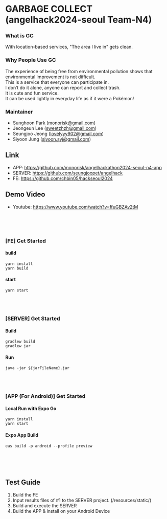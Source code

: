 # GARBAGE COLLECT (angelhack2024-seoul Team-N4)

### What is GC
With location-based services, "The area I live in" gets clean.

### Why People Use GC
The experience of being free from environmental pollution shows that environmental improvement is not difficult.<br>
This is a service that everyone can participate in.<br>
I don’t do it alone, anyone can report and collect trash.<br>
It is cute and fun service.<br>
It can be used lightly in everyday life as if it were a Pokémon!<br>

### Maintainer
- Sunghoon Park (monorisk@gmail.com)
- Jeongeun Lee (sweetzhzh@gmail.com)
- Seungjoo Jeong (lovelyyy902@gmail.com)
- Siyoon Jung (siyoon.syj@gmail.com)


## Link

- APP: https://github.com/monorisk/angelhackathon2024-seoul-n4-app
- SERVER: https://github.com/seungjoopet/angelhack
- FE: https://github.com/chbin05/hackseoul2024

## Demo Video

- Youtube: https://www.youtube.com/watch?v=ffuGBZAv2tM

<br>
<br>
<br>

### [FE] Get Started
#### build
```
yarn install
yarn build
```

#### start
```
yarn start
```

<br>
<br>

### [SERVER] Get Started
#### Build
```
gradlew build
gradlew jar
```
#### Run
```
java -jar ${jarFileName}.jar
```
<br>
<br>

### [APP (For Android)] Get Started
#### Local Run with Expo Go
```
yarn install
yarn start
```

#### Expo App Build
```
eas build -p android --profile preview
```

<br>
<br>
<br>

## Test Guide
1. Build the FE
2. Input results files of #1 to the SERVER project. (/resources/static/)
3. Build and execute the SERVER
4. Build the APP & install on your Android Device
